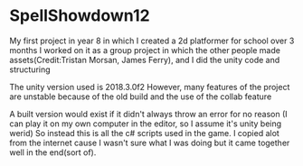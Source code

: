 # SpellShowdown12
My first project in year 8 in which I created a 2d platformer for school over 3 months
I worked on it as a group project in which the other people made assets(Credit:Tristan Morsan, James Ferry), and I did the unity code and structuring

The unity version used is 2018.3.0f2 
However, many features of the project are unstable because of the old build and the use of the collab feature

A built version would exist if it didn't always throw an error for no reason (I can play it on my own computer in the editor, so I assume it's unity being werid)
So instead this is all the c# scripts used in the game. 
I copied alot from the internet cause I wasn't sure what I was doing but it came together well in the end(sort of).
